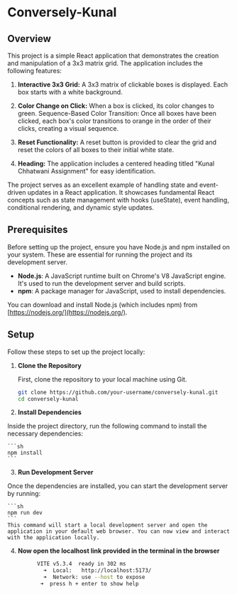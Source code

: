 # Conversely-Kunal

## Overview

This project is a simple React application that demonstrates the creation and manipulation of a 3x3 matrix grid. The application includes the following features:

1.  **Interactive 3x3 Grid:** A 3x3 matrix of clickable boxes is displayed. Each box starts with a white background.

2.  **Color Change on Click:** When a box is clicked, its color changes to green.
    Sequence-Based Color Transition: Once all boxes have been clicked, each box's color transitions to orange in the order of their clicks, creating a visual sequence.

3.  **Reset Functionality:** A reset button is provided to clear the grid and reset the colors of all boxes to their initial white state.

4.  **Heading:** The application includes a centered heading titled "Kunal Chhatwani Assignment" for easy identification.

The project serves as an excellent example of handling state and event-driven updates in a React application. It showcases fundamental React concepts such as state management with hooks (useState), event handling, conditional rendering, and dynamic style updates.

## Prerequisites

Before setting up the project, ensure you have Node.js and npm installed on your system. These are essential for running the project and its development server.

- **Node.js**: A JavaScript runtime built on Chrome's V8 JavaScript engine. It's used to run the development server and build scripts.
- **npm**: A package manager for JavaScript, used to install dependencies.

You can download and install Node.js (which includes npm) from [https://nodejs.org/](https://nodejs.org/).

## Setup

Follow these steps to set up the project locally:

1. **Clone the Repository**

   First, clone the repository to your local machine using Git.

   ```sh
   git clone https://github.com/your-username/conversely-kunal.git
   cd conversely-kunal
   ```

2. **Install Dependencies**

Inside the project directory, run the following command to install the necessary dependencies:

    ```sh
    npm install
    ```

3. **Run Development Server**

Once the dependencies are installed, you can start the development server by running:

    ```sh
    npm run dev
    ```
    This command will start a local development server and open the application in your default web browser. You can now view and interact with the application locally.

4. **Now open the localhost link provided in the terminal in the browser**

   ```sh
         VITE v5.3.4  ready in 302 ms
           ➜  Local:   http://localhost:5173/
           ➜  Network: use --host to expose
          ➜  press h + enter to show help
   ```
